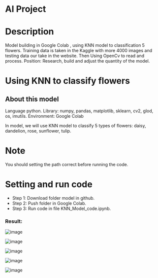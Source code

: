 # AI Project
# Description
Model building in Google Colab , using KNN model to classification
 5 flowers. Training data is taken in the Kaggle with more 4000 images and
 testing data our take in the website. Then Using OpenCv to read and process.
 Position: Research, build and adjust the quantity of the model.
# Using KNN to classify flowers
## About this model
Language python.
Library: numpy, pandas, matplotlib, sklearn, cv2, glod, os, imutils.
Environment: Google Colab

In model, we will use KNN model to classify 5 types of flowers: daisy, dandelion, rose, sunflower, tulip.
# Note 

You should setting the path correct before running the code.

# Setting and run code
+ Step 1: Download folder model in github.
+ Step 2: Push folder in Google Colab.
+ Step 3: Run code in file KNN_Model_code.ipynb.

### Result:

![image](https://github.com/datt46999/using-KNN-to-classify-flowers/assets/125117718/9b6dbbdf-b84c-4f81-9c96-aea28febd685)

![image](https://github.com/datt46999/using-KNN-to-classify-flowers/assets/125117718/687b9e1b-04c9-41cb-9fab-9c927eb315ba)

![image](https://github.com/datt46999/using-KNN-to-classify-flowers/assets/125117718/c15a472e-eba5-4fd2-983b-bf659cd7ce51)

![image](https://github.com/datt46999/using-KNN-to-classify-flowers/assets/125117718/35fd8982-9c75-4130-b1ba-09aca3ff294d)


![image](https://github.com/datt46999/using-KNN-to-classify-flowers/assets/125117718/7fe8c817-624b-4f33-a728-09d3305f9e28)

